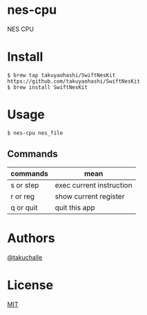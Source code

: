 # nes-cpu

NES CPU

# Install

```
$ brew tap takuyaohashi/SwiftNesKit https://github.com/takuyaohashi/SwiftNesKit
$ brew install SwiftNesKit
```

# Usage

```
$ nes-cpu nes_file 
```

## Commands

|commands    |mean                     |
|------------|-------------------------|
| s or step  |exec current instruction |
| r or reg   |show current register    |
| q or quit  |quit this app            |

# Authors

[@takuchalle](https://twitter.com/takuchalle)

# License

[MIT](https://github.com/takuyaohashi/SwiftNesKit/blob/master/LICENSE)
